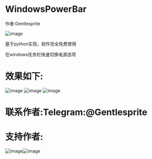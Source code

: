 # WindowsPowerBar

作者:Gentlesprite

![image](https://github.com/Gentlesprite/WindowsPowerBar/blob/main/20240607115947.png)

基于python实现，软件完全免费使用


在windows任务栏快速切换电源选项

# 效果如下:

![image](https://github.com/Gentlesprite/WindowsPowerBar/blob/main/20240607115957.png)
![image](https://github.com/Gentlesprite/WindowsPowerBar/blob/main/20240607115314.png)
![image](https://github.com/Gentlesprite/WindowsPowerBar/blob/main/20240607115951.png)

# 联系作者:Telegram:@Gentlesprite

# 支持作者:

![image](https://github.com/Gentlesprite/WindowsPowerBar/blob/main/20240607115911.jpg)![image](https://github.com/Gentlesprite/WindowsPowerBar/blob/main/20240607115912.jpg)

